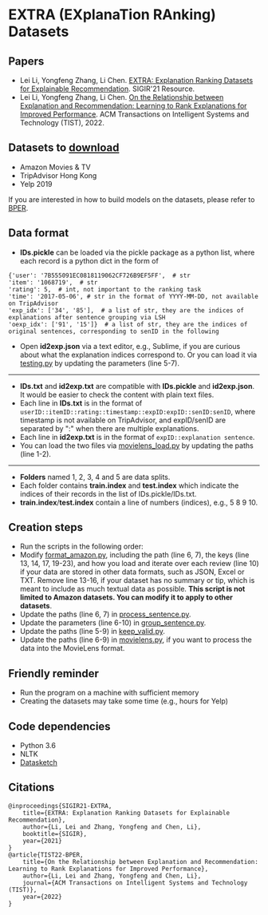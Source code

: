 # EXTRA (EXplanaTion RAnking) Datasets

## Papers
- Lei Li, Yongfeng Zhang, Li Chen. [EXTRA: Explanation Ranking Datasets for Explainable Recommendation](https://lileipisces.github.io/files/SIGIR21-EXTRA-paper.pdf). SIGIR'21 Resource.
- Lei Li, Yongfeng Zhang, Li Chen. [On the Relationship between Explanation and Recommendation: Learning to Rank Explanations for Improved Performance](https://arxiv.org/abs/2102.00627). ACM Transactions on Intelligent Systems and Technology (TIST), 2022.

## Datasets to [download](https://lifehkbueduhk-my.sharepoint.com/:f:/g/personal/16484134_life_hkbu_edu_hk/EosVj7lRYKhBgpfdXRUDm84Ba4y0Kuueye3e1m0e3dQYEQ?e=4PUnLC)
- Amazon Movies & TV
- TripAdvisor Hong Kong
- Yelp 2019

If you are interested in how to build models on the datasets, please refer to [BPER](https://github.com/lileipisces/BPER).

## Data format
- **IDs.pickle** can be loaded via the pickle package as a python list, where each record is a python dict in the form of
```
{'user': '7B555091EC0818119062CF726B9EF5FF',  # str
'item': '1068719',  # str
'rating': 5,  # int, not important to the ranking task
'time': '2017-05-06', # str in the format of YYYY-MM-DD, not available on TripAdvisor
'exp_idx': ['34', '85'],  # a list of str, they are the indices of explanations after sentence grouping via LSH
'oexp_idx': ['91', '15']}  # a list of str, they are the indices of original sentences, corresponding to senID in the following
```
- Open **id2exp.json** via a text editor, e.g., Sublime, if you are curious about what the explanation indices correspond to. Or you can load it via [testing.py](testing.py) by updating the parameters (line 5-7).
---
- **IDs.txt** and **id2exp.txt** are compatible with **IDs.pickle** and **id2exp.json**. It would be easier to check the content with plain text files.
- Each line in **IDs.txt** is in the format of ```userID::itemID::rating::timestamp::expID:expID::senID:senID```, where timestamp is not available on TripAdvisor, and expID/senID are separated by ":" when there are multiple explanations.
- Each line in **id2exp.txt** is in the format of ```expID::explanation sentence```.
- You can load the two files via [movielens_load.py](movielens_load.py) by updating the paths (line 1-2).
---
- **Folders** named 1, 2, 3, 4 and 5 are data splits.
- Each folder contains **train.index** and **test.index** which indicate the indices of their records in the list of IDs.pickle/IDs.txt.
- **train.index**/**test.index** contain a line of numbers (indices), e.g., 5 8 9 10.

## Creation steps
- Run the scripts in the following order:
- Modify [format_amazon.py](format_amazon.py), including the path (line 6, 7), the keys (line 13, 14, 17, 19-23), and how you load and iterate over each review (line 10) if your data are stored in other data formats, such as JSON, Excel or TXT. Remove line 13-16, if your dataset has no summary or tip, which is meant to include as much textual data as possible. **This script is not limited to Amazon datasets. You can modify it to apply to other datasets**.
- Update the paths (line 6, 7) in [process_sentence.py](process_sentence.py).
- Update the parameters (line 6-10) in [group_sentence.py](group_sentence.py).
- Update the paths (line 5-9) in [keep_valid.py](keep_valid.py).
- Update the paths (line 6-9) in [movielens.py](movielens.py), if you want to process the data into the MovieLens format.

## Friendly reminder
- Run the program on a machine with sufficient memory
- Creating the datasets may take some time (e.g., hours for Yelp)

## Code dependencies
- Python 3.6
- NLTK
- [Datasketch](http://ekzhu.com/datasketch/lsh.html)

## Citations
```
@inproceedings{SIGIR21-EXTRA,
	title={EXTRA: Explanation Ranking Datasets for Explainable Recommendation},
	author={Li, Lei and Zhang, Yongfeng and Chen, Li},
	booktitle={SIGIR},
	year={2021}
}
@article{TIST22-BPER,
	title={On the Relationship between Explanation and Recommendation: Learning to Rank Explanations for Improved Performance},
	author={Li, Lei and Zhang, Yongfeng and Chen, Li},
	journal={ACM Transactions on Intelligent Systems and Technology (TIST)},
	year={2022}
}
```

